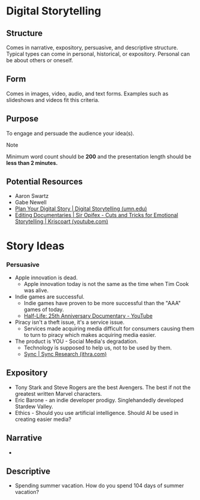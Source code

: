 # Digital Storytelling
## Structure
Comes in narrative, expository, persuasive, and descriptive structure. Typical types can come in personal, historical, or expository. Personal can be about others or oneself.
## Form
Comes in images, video, audio, and text forms. Examples such as slideshows and videos fit this criteria.
## Purpose
To engage and persuade the audience your idea(s).

> [!NOTE]
> Minimum word count should be **200** and the presentation length should be **less than 2 minutes.**

## Potential Resources
* Aaron Swartz
* Gabe Newell
* [Plan Your Digital Story | Digital Storytelling (umn.edu)](https://digitalstory.umn.edu/students/plan)
* [Editing Documentaries | Sir Opifex - Cuts and Tricks for Emotional Storytelling | Kriscoart (youtube.com)](https://www.youtube.com/watch?v=COFpFGOSJV0)
# Story Ideas
### Persuasive	
* Apple innovation is dead.
	- Apple innovation today is not the same as the time when Tim Cook was alive.
* Indie games are successful.
	- Indie games have proven to be more successful than the "AAA" games of today.
	- [Half-Life: 25th Anniversary Documentary - YouTube](https://www.youtube.com/watch?v=TbZ3HzvFEto)
* Piracy isn't a theft issue, it's a service issue.
	- Services made acquiring media difficult for consumers causing them to turn to piracy which makes acquiring media easier.
* The product is YOU - Social Media's degradation.
	- Technology is supposed to help us, not to be used by them.
	- [Sync | Sync Research (ithra.com)](https://sync.ithra.com/research?utm_source=Video-Programmatic_6407289&utm_medium=Video&utm_campaign=ARE_Sync_video_genz_32344217&utm_content=Performance-YouTubeaction-infinite20s&utm_term=401187978_219823727)
## Expository
* Tony Stark and Steve Rogers are the best Avengers.
	The best if not the greatest written Marvel characters.
* Eric Barone - an indie developer prodigy.
	Singlehandedly developed Stardew Valley.
* Ethics - Should you use artificial intelligence.
	Should AI be used in creating easier media?
## Narrative
- 
## Descriptive
* Spending summer vacation.
	How do you spend 104 days of summer vacation?